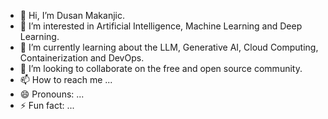 - 👋 Hi, I’m Dusan Makanjic.
- 👀 I’m interested in Artificial Intelligence, Machine Learning and Deep Learning.
- 🌱 I’m currently learning about the LLM, Generative AI, Cloud Computing, Containerization and DevOps.
- 💞️ I’m looking to collaborate on the free and open source community.
- 📫 How to reach me ...
- 😄 Pronouns: ...
- ⚡ Fun fact: ...

<!---
makanjicdusan/makanjicdusan is a ✨ special ✨ repository because its `README.md` (this file) appears on your GitHub profile.
You can click the Preview link to take a look at your changes.
--->
